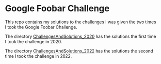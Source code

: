 # Google Foobar Challenge
This repo contains my solutions to the challenges I was given the two times I took the Google Foobar Challenge.

The directory [ChallengesAndSolutions_2020](https://github.com/1969-07-20/GoogleFoobarChallenge/tree/master/ChallengesAndSolutions_2020) has the solutions the first time I took the challenge in 2020.

The directory [ChallengesAndSolutions_2022](https://github.com/1969-07-20/GoogleFoobarChallenge/tree/master/ChallengesAndSolutions_2022) has the solutions the second time I took the challenge in 2022.
